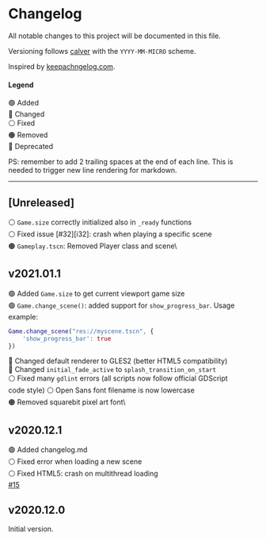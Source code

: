 # Changelog

All notable changes to this project will be documented in this file.

Versioning follows [calver](https://calver.org/) with the `YYYY-MM-MICRO` scheme.

Inspired by [keepachngelog.com](https://keepachangelog.com/en/1.0.0/).

#### Legend

🟢 Added\
🔵 Changed\
⚪ Fixed\
🟠 Removed\
🔴 Deprecated

PS: remember to add 2 trailing spaces at the end of each line. This is needed
to trigger new line rendering for markdown.

---

## [Unreleased]

⚪ `Game.size` correctly initialized also in `_ready` functions\
⚪ Fixed issue [#32][i32]: crash when playing a specific scene\
🟠 `Gameplay.tscn`: Removed Player class and scene\

## v2021.01.1

🟢 Added `Game.size` to get current viewport game size\
🟢 `Game.change_scene()`: added support for `show_progress_bar`. Usage example:
```gd
Game.change_scene("res://myscene.tscn", {
    'show_progress_bar': true
})
```
🔵 Changed default renderer to GLES2 (better HTML5 compatibility)\
🔵 Changed `initial_fade_active` to `splash_transition_on_start`\
⚪ Fixed many `gdlint` errors (all scripts now follow official GDScript\
code style)
⚪ Open Sans font filename is now lowercase\
🟠 Removed squarebit pixel art font\

## v2020.12.1

🟢 Added changelog.md\
⚪ Fixed error when loading a new scene\
⚪ Fixed HTML5: crash on multithread loading\
[#15](https://github.com/crystal-bit/godot-game-template/issues/15)

## v2020.12.0

Initial version.
